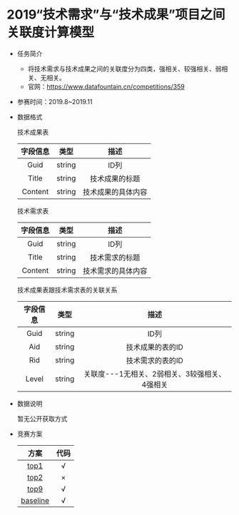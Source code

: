 # 2019“技术需求”与“技术成果”项目之间关联度计算模型

* 任务简介
  * 将技术需求与技术成果之间的关联度分为四类，强相关、较强相关、弱相关、无相关。
  * 官网：https://www.datafountain.cn/competitions/359
  
* 参赛时间：2019.8~2019.11

* 数据格式

  技术成果表

  | 字段信息 |  类型  |        描述        |
  | :------: | :----: | :----------------: |
  |   Guid   | string |        ID列        |
  |  Title   | string |   技术成果的标题   |
  | Content  | string | 技术成果的具体内容 |

  技术需求表

  | 字段信息 |  类型  |        描述        |
  | :------: | :----: | :----------------: |
  |   Guid   | string |        ID列        |
  |  Title   | string |   技术需求的标题   |
  | Content  | string | 技术需求的具体内容 |

  技术成果表跟技术需求表的关联关系

  | 字段信息 |  类型  |                     描述                      |
  | :------: | :----: | :-------------------------------------------: |
  |   Guid   | string |                     ID列                      |
  |   Aid    | string |               技术成果的表的ID                |
  |   Rid    | string |               技术需求的表的ID                |
  |  Level   | string | 关联度---1无相关、2弱相关、3较强相关、4强相关 |

* 数据说明

  暂无公开获取方式

* 竞赛方案

  |                             方案                             | 代码 |
  | :----------------------------------------------------------: | :--: |
  | [top1](https://github.com/Makaixin/Correlation-between-requirements-and-achievements) |  √   |
  |    [top2](https://github.com/rebornZH/2019-CCF-BDCI-NLP)     |  ×   |
  | [top9](https://github.com/TianyuZhuuu/CCF-BDCI-2019-Requirements-Achievements-Correlation) |  √   |
  | [baseline](https://github.com/guoday/CCF-BDCI-Sentiment-Analysis-Baseline) |  √   |
  
  

